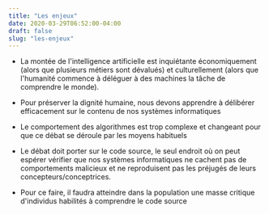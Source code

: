```yaml
---
title: "Les enjeux"
date: 2020-03-29T06:52:00-04:00
draft: false
slug: "les-enjeux"
---
```


* La montée de l'intelligence artificielle est inquiétante économiquement (alors que
  plusieurs métiers sont dévalués) et culturellement (alors que l'humanité
  commence à déléguer à des machines la tâche de comprendre le monde). 

* Pour préserver la dignité humaine, nous devons apprendre à délibérer
  efficacement sur le contenu de nos systèmes informatiques

* Le comportement des algorithmes est trop complexe et changeant pour que ce
  débat se déroule par les moyens habituels

* Le débat doit porter sur le code source, le seul endroit où on peut espérer
  vérifier que nos systèmes informatiques ne cachent pas de comportements
  malicieux et ne reproduisent pas les préjugés de leurs concepteurs/conceptrices.

* Pour ce faire, il faudra atteindre dans la population une masse critique
  d'individus habilités à comprendre le code source
